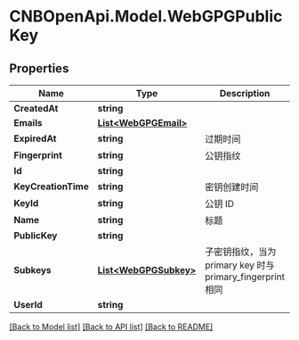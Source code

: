 # CNBOpenApi.Model.WebGPGPublicKey

## Properties

Name | Type | Description | Notes
------------ | ------------- | ------------- | -------------
**CreatedAt** | **string** |  | [optional] 
**Emails** | [**List&lt;WebGPGEmail&gt;**](WebGPGEmail.md) |  | [optional] 
**ExpiredAt** | **string** | 过期时间 | [optional] 
**Fingerprint** | **string** | 公钥指纹 | [optional] 
**Id** | **string** |  | [optional] 
**KeyCreationTime** | **string** | 密钥创建时间 | [optional] 
**KeyId** | **string** | 公钥 ID | [optional] 
**Name** | **string** | 标题 | [optional] 
**PublicKey** | **string** |  | [optional] 
**Subkeys** | [**List&lt;WebGPGSubkey&gt;**](WebGPGSubkey.md) | 子密钥指纹，当为 primary key 时与 primary_fingerprint 相同 | [optional] 
**UserId** | **string** |  | [optional] 

[[Back to Model list]](../../README.md#documentation-for-models) [[Back to API list]](../../README.md#documentation-for-api-endpoints) [[Back to README]](../../README.md)

